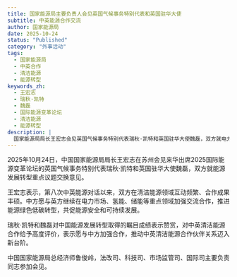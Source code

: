 ```yaml
---
title: 国家能源局主要负责人会见英国气候事务特别代表和英国驻华大使
subtitle: 中英能源合作交流
author: 国家能源局
date: 2025-10-24
status: "Published"
category: "外事活动"
tags:
  - 国家能源局
  - 中英合作
  - 清洁能源
  - 能源转型
keywords_zh:
  - 王宏志
  - 瑞秋·凯特
  - 魏磊
  - 国际能源变革论坛
  - 清洁能源
  - 能源转型
description: |
  国家能源局局长王宏志会见英国气候事务特别代表瑞秋·凯特和英国驻华大使魏磊，双方就电力市场、氢能、储能等重点领域的交流合作交换了意见，并表示愿推动中英清洁能源合作伙伴关系迈上新台台阶。
---
```

2025年10月24日，中国国家能源局局长王宏志在苏州会见来华出席2025国际能源变革论坛的英国气候事务特别代表瑞秋·凯特和英国驻华大使魏磊，双方就能源发展转型重点议题交换意见。


王宏志表示，第八次中英能源对话以来，双方在清洁能源领域互动频繁、合作成果丰硕。中方愿与英方继续在电力市场、氢能、储能等重点领域加强交流合作，推进能源绿色低碳转型，共促能源安全和可持续发展。

瑞秋·凯特和魏磊对中国能源发展转型取得的瞩目成绩表示赞赏，对中英清洁能源合作给予高度评价，表示愿与中方加强合作，推动中英清洁能源合作伙伴关系迈入新台阶。

中国国家能源局总经济师鲁俊岭，法改司、科技司、市场监管司、国际司主要负责同志参加会见。